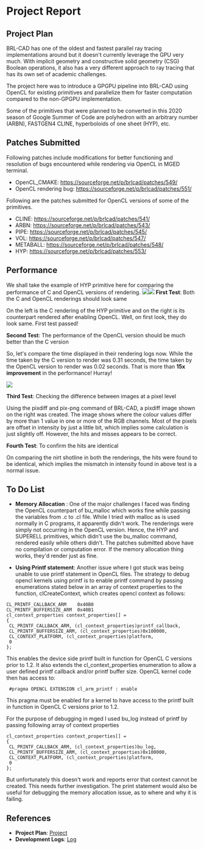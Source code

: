 # Project Report

## Project Plan

BRL-CAD has one of the oldest and fastest parallel ray tracing
implementations around but it doesn't currently leverage the GPU very
much. With implicit geometry and constructive solid geometry (CSG)
Boolean operations, it also has a very different approach to ray tracing
that has its own set of academic challenges.

The project here was to introduce a GPGPU pipeline into BRL-CAD using
OpenCL for existing primitives and parallelize them for faster
computation compared to the non-GPGPU implementation.

Some of the primitives that were planned to be converted in this 2020
season of Google Summer of Code are polyhedron with an arbitrary number
(ARBN), FASTGEN4 CLINE, hyperboloids of one sheet (HYP), etc.

## Patches Submitted

Following patches include modifications for better functioning and
resolution of bugs encountered while rendering via OpenCL in MGED
terminal.

-   OpenCL_CMAKE: <https://sourceforge.net/p/brlcad/patches/549/>
-   OpenCL rendering bug:
    <https://sourceforge.net/p/brlcad/patches/551/>

Following are the patches submitted for OpenCL versions of some of the
primitives.

-   CLINE: <https://sourceforge.net/p/brlcad/patches/541/>
-   ARBN: <https://sourceforge.net/p/brlcad/patches/543/>
-   PIPE: <https://sourceforge.net/p/brlcad/patches/545/>
-   VOL: <https://sourceforge.net/p/brlcad/patches/547/>
-   METABALL: <https://sourceforge.net/p/brlcad/patches/548/>
-   HYP: <https://sourceforge.net/p/brlcad/patches/553/>

## Performance

We shall take the example of HYP primitive here for comparing the
performance of C and OpenCL versions of rendering.
![](/wiki/user/img/Hyp2_c.png)![](/wiki/user/img/Hyp2_cl.png)
**First Test**: Both the C and OpenCL renderings should look same

On the left is the C rendering of the HYP primitive and on the right is
its counterpart rendered after enabling OpenCL. Well, on first look,
they do look same. First test passed!

**Second Test**: The performance of the OpenCL version should be much
better than the C version

So, let's compare the time displayed in their rendering logs now. While
the time taken by the C version to render was 0.31 seconds, the time
taken by the OpenCL version to render was 0.02 seconds. That is more
than **15x improvement** in the performance! Hurray!

![](/wiki/user/img/Hyp_pixdiff.png)

**Third Test**: Checking the difference between images at a pixel level

Using the pixdiff and pix-png command of BRL-CAD, a pixdiff image shown
on the right was created. The image shows where the colour values differ
by more than 1 value in one or more of the RGB channels. Most of the
pixels are offset in intensity by just a little bit, which implies some
calculation is just slightly off. However, the hits and misses appears
to be correct.

**Fourth Test**: To confirm the hits are identical

On comparing the nirt shotline in both the renderings, the hits were
found to be identical, which implies the mismatch in intensity found in
above test is a normal issue.

## To Do List

-   **Memory Allocation** : One of the major challenges I faced was
    finding the OpenCL counterpart of bu_malloc which works fine while
    passing the variables from .c to .cl file. While I tried with malloc
    as is used normally in C programs, it apparently didn't work. The
    renderings were simply not occurring in the OpenCL version. Hence,
    the HYP and SUPERELL primitives, which didn't use the bu_malloc
    command, rendered easily while others didn't. The patches submitted
    above have no compilation or computation error. If the memory
    allocation thing works, they'd render just as fine.

<!-- -->

-   **Using Printf statement**: Another issue where I got stuck was
    being unable to use printf statement in OpenCL files. The strategy
    to debug opencl kernels using printf is to enable printf command by
    passing enumerations stated below in an array of context properties
    to the function, clCreateContext, which creates opencl context as
    follows:

<!-- -->

    CL_PRINTF_CALLBACK_ARM    0x40B0
    CL_PRINTF_BUFFERSIZE_ARM  0x40B1
    cl_context_properties context_properties[] =
    {
     CL_PRINTF_CALLBACK_ARM, (cl_context_properties)printf_callback,
     CL_PRINTF_BUFFERSIZE_ARM, (cl_context_properties)0x100000,
     CL_CONTEXT_PLATFORM, (cl_context_properties)platform,
     0
    };

This enables the device side printf built in function for OpenCL C
versions prior to 1.2. It also extends the cl_context_properties
enumeration to allow a user defined printf callback and/or printf buffer
size. OpenCL kernel code then has access to:

` #pragma OPENCL EXTENSION cl_arm_printf : enable`

This pragma must be enabled for a kernel to have access to the printf
built in function in OpenCL C versions prior to 1.2.

For the purpose of debugging in mged I used bu_log instead of printf by
passing following array of context properties

    cl_context_properties context_properties[] =
    {
     CL_PRINTF_CALLBACK_ARM, (cl_context_properties)bu_log,
     CL_PRINTF_BUFFERSIZE_ARM, (cl_context_properties)0x100000,
     CL_CONTEXT_PLATFORM, (cl_context_properties)platform,
     0
    };

But unfortunately this doesn't work and reports error that context
cannot be created. This needs further investigation. The print statement
would also be useful for debugging the memory allocation issue, as to
where and why it is failing.

## References

-   **Project Plan**: [Project](Project.md)
-   **Development Logs**: [Log](Log.md)

